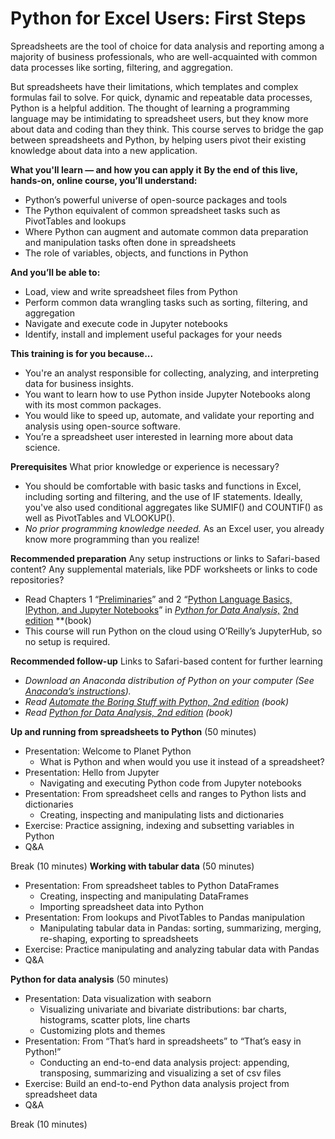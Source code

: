 <!---# This repo has been deprecated and moved to [O'Reilly's Binderhub repo](https://resources.oreilly.com/binderhub/python-for-excel-users-first-steps). --->

# Python for Excel Users: First Steps

<!--- ## To run this repo interactively, click on the below icon. 
[![Binder](https://mybinder.org/badge_logo.svg)](https://mybinder.org/v2/gh/summerofgeorge/olt-python-for-excel-users/master) ---->

Spreadsheets are the tool of choice for data analysis and reporting among a majority of business professionals, who are well-acquainted with common data processes like sorting, filtering, and aggregation. 

But spreadsheets have their limitations, which templates and complex formulas fail to solve. For quick, dynamic and repeatable data processes, Python is a helpful addition. The thought of learning a programming language may be intimidating to spreadsheet users, but they know more about data and coding than they think. 
This course serves to bridge the gap between spreadsheets and Python, by helping users pivot their existing knowledge about data into a new application.

**What you'll learn — and how you can apply it**
**By the end of this live, hands-on, online course, you’ll understand:**

- Python’s powerful universe of open-source packages and tools
- The Python equivalent of common spreadsheet tasks such as PivotTables and lookups 
- Where Python can augment and automate common data preparation and manipulation tasks often done in spreadsheets
- The role of variables, objects, and functions in Python 

**And you’ll be able to:**

- Load, view and write spreadsheet files from Python
- Perform common data wrangling tasks such as sorting, filtering, and aggregation
- Navigate and execute code in Jupyter notebooks
- Identify, install and implement useful packages for your needs

**This training is for you because...**

- You're an analyst responsible for collecting, analyzing, and interpreting data for business insights.
- You want to learn how to use Python inside Jupyter Notebooks along with its most common packages.
- You would like to speed up, automate, and validate your reporting and analysis using open-source software.
- You’re a spreadsheet user interested in learning more about data science.

**Prerequisites**  What prior knowledge or experience is necessary?

- You should be comfortable with basic tasks and functions in Excel, including sorting and filtering, and the use of IF statements. Ideally, you've also used conditional aggregates like SUMIF() and COUNTIF() as well as PivotTables and VLOOKUP().  
- *No prior programming knowledge needed.* As an Excel user, you already know more programming than you realize! 

**Recommended preparation**  Any setup instructions or links to Safari-based content? Any supplemental materials, like PDF worksheets or links to code repositories?

- Read Chapters 1 “[Preliminaries](https://learning.oreilly.com/library/view/python-for-data/9781491957653/ch01.html#intro)” and 2 “[Python Language Basics, IPython, and Jupyter Notebooks](https://learning.oreilly.com/library/view/python-for-data/9781491957653/ch02.html#intro-python-environment)” in [*Python for Data Analysis,*](https://learning.oreilly.com/library/view/python-for-data/9781491957653/) [2nd edition](https://learning.oreilly.com/library/view/python-for-data/9781491957653/) **(book)
- This course will run Python on the cloud using O’Reilly’s JupyterHub, so no setup is required.

**Recommended follow-up**  Links to Safari-based content for further learning

- *Download an Anaconda distribution of Python on your computer (See* [*Anaconda’s instructions*](https://www.anaconda.com/products/individual)*).*
- *Read* [*Automate the Boring Stuff with Python, 2nd edition*](https://learning.oreilly.com/library/view/automate-the-boring/9781098122584/) *(book)*
- *Read* [*Python for Data Analysis, 2nd edition*](https://learning.oreilly.com/library/view/python-for-data/9781491957653/) *(book)*



**Up and running from spreadsheets to Python** (50 minutes)

- Presentation: Welcome to Planet Python
    - What is Python and when would you use it instead of a spreadsheet?
- Presentation: Hello from Jupyter
    - Navigating and executing Python code from Jupyter notebooks
- Presentation: From spreadsheet cells and ranges to Python lists and dictionaries
    - Creating, inspecting and manipulating lists and dictionaries
- Exercise: Practice assigning, indexing and subsetting variables in Python
- Q&A

Break (10 minutes)
**Working with tabular data** (50 minutes)

- Presentation: From spreadsheet tables to Python DataFrames
    - Creating, inspecting and manipulating DataFrames
    - Importing spreadsheet data into Python
- Presentation: From lookups and PivotTables to Pandas manipulation
    - Manipulating tabular data in Pandas: sorting, summarizing, merging, re-shaping, exporting to spreadsheets
- Exercise:  Practice manipulating and analyzing tabular data with Pandas
- Q&A

**Python for data analysis** (50 minutes)
        

- Presentation: Data visualization with seaborn
    - Visualizing univariate and bivariate distributions: bar charts, histograms, scatter plots, line charts
    - Customizing plots and themes
- Presentation: From “That’s hard in spreadsheets” to “That’s easy in Python!”
    - Conducting an end-to-end data analysis project: appending, transposing, summarizing and visualizing a set of csv files
- Exercise:  Build an end-to-end Python data analysis project from spreadsheet data
- Q&A

Break (10 minutes) 



 
